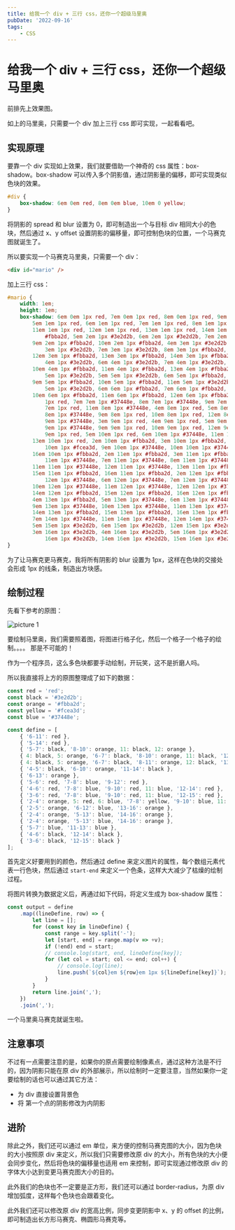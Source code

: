 ```yaml
---
title: 给我一个 div + 三行 css，还你一个超级马里奥
pubDate: '2022-09-16'
tags:
    - CSS
---
```


# 给我一个 div + 三行 css，还你一个超级马里奥

前排先上效果图。

如上的马里奥，只需要一个 div 加上三行 css 即可实现，一起看看吧。

## 实现原理

要靠一个 div 实现如上效果，我们就要借助一个神奇的 css 属性：box-shadow。box-shadow 可以传入多个阴影值，通过阴影量的偏移，即可实现类似色块的效果。

```css
#div {
    box-shadow: 6em 0em red, 8em 0em blue, 10em 0 yellow;
}
```

将阴影的 spread 和 blur 设置为 0，即可制造出一个与目标 div 相同大小的色块，然后通过 x、y offset 设置阴影的偏移量，即可控制色块的位置，一个马赛克图就诞生了。

所以要实现一个马赛克马里奥，只需要一个 div：

```html
<div id="mario" />
```

加上三行 css：

```css
#mario {
    width: 1em;
    height: 1em;
    box-shadow: 6em 0em 1px red, 7em 0em 1px red, 8em 0em 1px red, 9em 0em 1px red, 10em 0em 1px red, 11em 0em 1px red,
        5em 1em 1px red, 6em 1em 1px red, 7em 1em 1px red, 8em 1em 1px red, 9em 1em 1px red, 10em 1em 1px red,
        11em 1em 1px red, 12em 1em 1px red, 13em 1em 1px red, 14em 1em 1px red, 11em 2em 1px #3e2d2b, 12em 2em 1px
            #fbba2d, 5em 2em 1px #3e2d2b, 6em 2em 1px #3e2d2b, 7em 2em 1px #3e2d2b, 8em 2em 1px #fbba2d,
        9em 2em 1px #fbba2d, 10em 2em 1px #fbba2d, 4em 3em 1px #3e2d2b, 5em 3em 1px #fbba2d, 11em 3em 1px #3e2d2b, 6em
            3em 1px #3e2d2b, 7em 3em 1px #3e2d2b, 8em 3em 1px #fbba2d, 9em 3em 1px #fbba2d, 10em 3em 1px #fbba2d,
        12em 3em 1px #fbba2d, 13em 3em 1px #fbba2d, 14em 3em 1px #fbba2d, 4em 4em 1px #3e2d2b, 5em 4em 1px #fbba2d, 12em
            4em 1px #3e2d2b, 6em 4em 1px #3e2d2b, 7em 4em 1px #3e2d2b, 8em 4em 1px #fbba2d, 9em 4em 1px #fbba2d,
        10em 4em 1px #fbba2d, 11em 4em 1px #fbba2d, 13em 4em 1px #fbba2d, 14em 4em 1px #fbba2d, 15em 4em 1px #fbba2d, 4em
            5em 1px #3e2d2b, 5em 5em 1px #3e2d2b, 6em 5em 1px #fbba2d, 7em 5em 1px #fbba2d, 8em 5em 1px #fbba2d,
        9em 5em 1px #fbba2d, 10em 5em 1px #fbba2d, 11em 5em 1px #3e2d2b, 12em 5em 1px #3e2d2b, 13em 5em 1px #3e2d2b, 14em
            5em 1px #3e2d2b, 6em 6em 1px #fbba2d, 7em 6em 1px #fbba2d, 8em 6em 1px #fbba2d, 9em 6em 1px #fbba2d,
        10em 6em 1px #fbba2d, 11em 6em 1px #fbba2d, 12em 6em 1px #fbba2d, 13em 6em 1px #fbba2d, 5em 7em 1px red, 6em 7em
            1px red, 7em 7em 1px #37448e, 8em 7em 1px #37448e, 9em 7em 1px red, 10em 7em 1px red, 11em 7em 1px red, 12em
            7em 1px red, 11em 8em 1px #37448e, 4em 8em 1px red, 5em 8em 1px red, 6em 8em 1px red, 7em 8em 1px #37448e, 8em
            8em 1px #37448e, 9em 8em 1px red, 10em 8em 1px red, 12em 8em 1px red, 13em 8em 1px red, 14em 8em 1px red, 11em
            9em 1px #37448e, 3em 9em 1px red, 4em 9em 1px red, 5em 9em 1px red, 6em 9em 1px red, 7em 9em 1px #37448e, 8em
            9em 1px #37448e, 9em 9em 1px red, 10em 9em 1px red, 12em 9em 1px red, 13em 9em 1px red, 14em 9em 1px red, 15em
            9em 1px red, 5em 10em 1px red, 6em 10em 1px #37448e, 11em 10em 1px #fcea3d, 12em 10em 1px #37448e,
        13em 10em 1px red, 2em 10em 1px #fbba2d, 3em 10em 1px #fbba2d, 4em 10em 1px #fbba2d, 7em 10em 1px #fcea3d, 8em
            10em 1px #fcea3d, 9em 10em 1px #37448e, 10em 10em 1px #37448e, 14em 10em 1px #fbba2d, 15em 10em 1px #fbba2d,
        16em 10em 1px #fbba2d, 2em 11em 1px #fbba2d, 3em 11em 1px #fbba2d, 4em 11em 1px #fbba2d, 5em 11em 1px #fbba2d, 6em
            11em 1px #37448e, 7em 11em 1px #37448e, 8em 11em 1px #37448e, 9em 11em 1px #37448e, 10em 11em 1px #37448e,
        11em 11em 1px #37448e, 12em 11em 1px #37448e, 13em 11em 1px #fbba2d, 14em 11em 1px #fbba2d,
        15em 11em 1px #fbba2d, 16em 11em 1px #fbba2d, 2em 12em 1px #fbba2d, 3em 12em 1px #fbba2d, 4em 12em 1px #fbba2d, 5em
            12em 1px #37448e, 6em 12em 1px #37448e, 7em 12em 1px #37448e, 8em 12em 1px #37448e, 9em 12em 1px #37448e,
        10em 12em 1px #37448e, 11em 12em 1px #37448e, 12em 12em 1px #37448e, 13em 12em 1px #37448e,
        14em 12em 1px #fbba2d, 15em 12em 1px #fbba2d, 16em 12em 1px #fbba2d, 2em 13em 1px #fbba2d, 3em 13em 1px #fbba2d,
        4em 13em 1px #fbba2d, 5em 13em 1px #37448e, 6em 13em 1px #37448e, 7em 13em 1px #37448e, 8em 13em 1px #37448e,
        9em 13em 1px #37448e, 10em 13em 1px #37448e, 11em 13em 1px #37448e, 12em 13em 1px #37448e, 13em 13em 1px #37448e,
        14em 13em 1px #fbba2d, 15em 13em 1px #fbba2d, 16em 13em 1px #fbba2d, 5em 14em 1px #37448e, 6em 14em 1px #37448e,
        7em 14em 1px #37448e, 11em 14em 1px #37448e, 12em 14em 1px #37448e, 13em 14em 1px #37448e, 4em 15em 1px #3e2d2b,
        5em 15em 1px #3e2d2b, 6em 15em 1px #3e2d2b, 12em 15em 1px #3e2d2b, 13em 15em 1px #3e2d2b, 14em 15em 1px #3e2d2b,
        3em 16em 1px #3e2d2b, 4em 16em 1px #3e2d2b, 5em 16em 1px #3e2d2b, 6em 16em 1px #3e2d2b, 12em 16em 1px #3e2d2b, 13em
            16em 1px #3e2d2b, 14em 16em 1px #3e2d2b, 15em 16em 1px #3e2d2b;
}
```

为了让马赛克更马赛克，我将所有阴影的 blur 设置为 1px，这样在色块的交接处会形成 1px 的线条，制造出方块感。

## 绘制过程

先看下参考的原图：

![picture 1](https://stg.heyfe.org/images/blog-css-mosaic-mario-70.png)

要绘制马里奥，我们需要照着图，将图进行格子化，然后一个格子一个格子的绘制。。。。 那是不可能的！

作为一个程序员，这么多色块都要手动绘制，开玩笑，这不是折磨人吗。

所以我直接将上方的原图整理成了如下的数据：

```js
const red = 'red';
const black = '#3e2d2b';
const orange = '#fbba2d';
const yellow = '#fcea3d';
const blue = '#37448e';

const define = [
    { '6-11': red },
    { '5-14': red },
    { '5-7': black, '8-10': orange, 11: black, 12: orange },
    { 4: black, 5: orange, '6-7': black, '8-10': orange, 11: black, '12-14': orange },
    { 4: black, 5: orange, '6-7': black, '8-11': orange, 12: black, '13-15': orange },
    { '4-5': black, '6-10': orange, '11-14': black },
    { '6-13': orange },
    { '5-6': red, '7-8': blue, '9-12': red },
    { '4-6': red, '7-8': blue, '9-10': red, 11: blue, '12-14': red },
    { '3-6': red, '7-8': blue, '9-10': red, 11: blue, '12-15': red },
    { '2-4': orange, 5: red, 6: blue, '7-8': yellow, '9-10': blue, 11: yellow, 12: blue, 13: red, '14-16': orange },
    { '2-5': orange, '6-12': blue, '13-16': orange },
    { '2-4': orange, '5-13': blue, '14-16': orange },
    { '2-4': orange, '5-13': blue, '14-16': orange },
    { '5-7': blue, '11-13': blue },
    { '4-6': black, '12-14': black },
    { '3-6': black, '12-15': black }
];
```

首先定义好要用到的颜色，然后通过 define 来定义图片的属性，每个数组元素代表一行色块，然后通过 `start-end` 来定义一个色条，这样大大减少了枯燥的绘制过程。

将图片转换为数据定义后，再通过如下代码，将定义生成为 box-shadow 属性：

```js
const output = define
    .map((lineDefine, row) => {
        let line = [];
        for (const key in lineDefine) {
            const range = key.split('-');
            let [start, end] = range.map(v => +v);
            if (!end) end = start;
            // console.log(start, end, lineDefine[key]);
            for (let col = start; col <= end; col++) {
                // console.log(line);
                line.push(`${col}em ${row}em 1px ${lineDefine[key]}`);
            }
        }
        return line.join(',');
    })
    .join(',');
```

一个马里奥马赛克就诞生啦。

## 注意事项

不过有一点需要注意的是，如果你的原点需要绘制像素点，通过这种方法是不行的，因为阴影只能在原 div 的外部展示，所以绘制时一定要注意，当然如果你一定要绘制的话也可以通过其它方法：

-   为 div 直接设置背景色
-   将 第一个点的阴影修改为内阴影

## 进阶

除此之外，我们还可以通过 em 单位，来方便的控制马赛克图的大小，因为色块的大小按照原 div 来定义，所以我们只需要修改原 div 的大小，所有色块的大小便会同步变化，然后将色块的偏移量也适用 em 来控制，即可实现通过修改原 div 的字体大小达到变更马赛克图大小的目的。

此外我们的色块也不一定要是正方形，我们还可以通过 border-radius，为原 div 增加弧度，这样每个色块也会跟着变化。

此外我们还可以修改原 div 的宽高比例，同步变更阴影中 x、y 的 offset 的比例，即可制造出长方形马赛克、椭圆形马赛克等。
